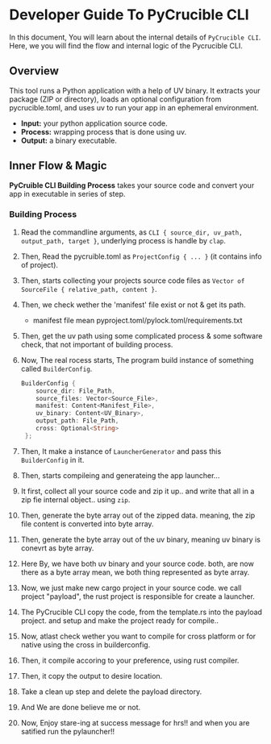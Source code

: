 # Developer Guide To PyCrucible CLI

In this document, You will learn about the internal details of `PyCrucible CLI`. Here, we you will find the flow and internal logic of the Pycrucible CLI.

## Overview

This tool runs a Python application with a help of UV binary. It extracts your package (ZIP or directory), loads an optional configuration from pycrucible.toml, and uses uv to run your app in an ephemeral environment.

- **Input:** your python application source code.
- **Process:** wrapping process that is done using uv.
- **Output:** a binary executable.

## Inner Flow & Magic

**PyCruible CLI Building Process** takes your source code and convert your app in executable in series of step.

### Building Process

1. Read the commandline arguments, as `CLI { source_dir, uv_path, output_path, target }`, underlying process is handle by `clap`.

2. Then, Read the pycruible.toml as `ProjectConfig { ... }` (it contains info of project).

3. Then, starts collecting your projects source code files as `Vector of SourceFile { relative_path, content }`.

4. Then, we check wether the 'manifest' file exist or not & get its path.
     - manifest file mean pyproject.toml/pylock.toml/requirements.txt

5. Then, get the uv path using some complicated process & some software check, that not important of building process.

6. Now, The real rocess starts, The program build instance of something called `BuilderConfig`.
   
   ```rs
   BuilderConfig {
       source_dir: File_Path,
       source_files: Vector<Source_File>,
       manifest: Content<Manifest_File>,
       uv_binary: Content<UV_Binary>,
       output_path: File_Path,
       cross: Optional<String>
    };
   ```

7. Then, It make a instance of `LauncherGenerator` and pass this `BuilderConfig` in it.

8. Then, starts compileing and generateing the app launcher...

9. It first, collect all your source code and zip it up.. and write that all in a zip fie internal object.. using `zip`.

10. Then, generate the byte array out of the zipped data. meaning, the zip file content is converted into byte array.

11. Then, generate the byte array out of the uv binary, meaning uv binary is conevrt as byte array.

12. Here By, we have both uv binary and your source code. both, are now there as a byte array mean, we both thing represented as byte array.

13. Now, we just make new cargo project in your source code. we call project "payload", the rust project is responsible for create a launcher.

14. The PyCrucible CLI copy the code, from the template.rs into the payload project. and setup and make the project ready for compile..

15. Now, atlast check wether you want to compile for cross platform or for native using the cross in builderconfig.

16. Then, it compile accoring to your preference, using rust compiler.

17. Then, it copy the output to desire location.

18. Take a clean up step and delete the payload directory.

19. And We are done believe me or not.

20. Now, Enjoy stare-ing at success message for hrs!! and when you are satified run the pylauncher!!
